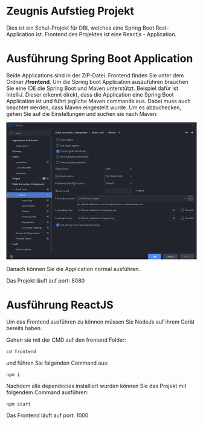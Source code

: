 # Zeugnis Aufstieg Projekt
Dies ist ein Schul-Projekt für DBI, welches eine Spring Boot Rest-Application ist. Frontend des Projektes ist eine Reactjs - Application.


# Ausführung Spring Boot Application

Beide Applications sind in der ZIP-Datei. Frontend finden Sie unter dem Ordner **/frontend**. Um die Spring boot Application auszuführen brauchen Sie eine IDE die Spring Boot und Maven unterstützt. Beispiel dafür ist IntelliJ. Dieser erkennt direkt, dass die Application eine Spring Boot Application ist und führt jegliche Maven commands aus. Dabei muss auch beachtet werden, dass Maven eingestellt wurde.  Um es abzuchecken, gehen Sie auf die Einstellungen und suchen sie nach Maven:

![images/maven.png](images/maven.png)

Danach können Sie die Application normal ausführen.

Das Projekt läuft auf port: 8080


# Ausführung ReactJS

Um das Frontend ausführen zu können müssen Sie NodeJs auf ihrem Gerät bereits haben.

Gehen sie mit der CMD auf den frontend Folder:

    cd frontend

und führen Sie folgenden Command aus:

    npm i

Nachdem alle dependecies installiert wurden können Sie das Projekt mit folgendem Command ausführen:

    npm start

Das Frontend läuft auf port: 1000

